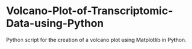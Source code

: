 # Volcano-Plot-of-Transcriptomic-Data-using-Python
Python script for the creation of a volcano plot using Matplotlib in Python.
